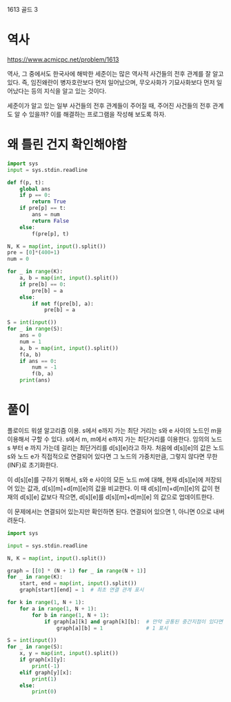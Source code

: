 1613 골드 3

# 역사

https://www.acmicpc.net/problem/1613

역사, 그 중에서도 한국사에 해박한 세준이는 많은 역사적 사건들의 전후 관계를 잘 알고 있다. 즉, 임진왜란이 병자호란보다 먼저 일어났으며, 무오사화가 기묘사화보다 먼저 일어났다는 등의 지식을 알고 있는 것이다.

세준이가 알고 있는 일부 사건들의 전후 관계들이 주어질 때, 주어진 사건들의 전후 관계도 알 수 있을까? 이를 해결하는 프로그램을 작성해 보도록 하자.

# 왜 틀린 건지 확인해야함

```python
import sys
input = sys.stdin.readline

def f(p, t):
    global ans
    if p == 0:
        return True
    if pre[p] == t:
        ans = num
        return False
    else:
        f(pre[p], t)

N, K = map(int, input().split())
pre = [0]*(400+1)
num = 0

for _ in range(K):
    a, b = map(int, input().split())
    if pre[b] == 0:
        pre[b] = a
    else:
        if not f(pre[b], a):
            pre[b] = a

S = int(input())
for _ in range(S):
    ans = 0
    num = 1
    a, b = map(int, input().split())
    f(a, b)
    if ans == 0:
        num = -1
        f(b, a)
    print(ans)
```

# 풀이

플로이드 워셜 알고리즘 이용.
s에서 e까지 가는 최단 거리는 s와 e 사이의 노드인 m을 이용해서 구할 수 있다. s에서 m, m에서 e까지 가는 최단거리를 이용한다.
임의의 노드 s 부터 e 까지 가는데 걸리는 최단거리를 d[s][e]라고 하자.
처음에 d[s][e]의 값은 노드 s와 노드 e가 직접적으로 연결되어 있다면 그 노드의 가중치만큼, 그렇지 않다면 무한(INF)로 초기화한다.

이 d[s][e]를 구하기 위해서, s와 e 사이의 모든 노드 m에 대해, 현재 d[s][e]에 저장되어 있는 값과, d[s][m]+d[m][e]의 값을 비교한다.
이 때 d[s][m]+d[m][e]의 값이 현재의 d[s][e] 값보다 작으면, d[s][e]를 d[s][m]+d[m][e] 의 값으로 업데이트한다.

이 문제에서는 연결되어 있는지만 확인하면 된다.
연결되어 있으면 1, 아니면 0으로 내버려둔다.

```python
import sys

input = sys.stdin.readline

N, K = map(int, input().split())

graph = [[0] * (N + 1) for _ in range(N + 1)]
for _ in range(K):
    start, end = map(int, input().split())
    graph[start][end] = 1  # 최초 연결 관계 표시

for k in range(1, N + 1):
    for a in range(1, N + 1):
        for b in range(1, N + 1):
            if graph[a][k] and graph[k][b]:  # 만약 공통된 중간지점이 있다면
                graph[a][b] = 1              # 1 표시

S = int(input())
for _ in range(S):
    x, y = map(int, input().split())
    if graph[x][y]:
        print(-1)
    elif graph[y][x]:
        print(1)
    else:
        print(0)
```
